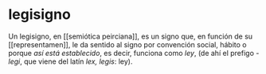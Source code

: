 # legisigno
Un legisigno, en [[semiótica peirciana]], es un signo que, en función de su [[representamen]], le da sentido al signo por convención social, hábito o porque *así está establecido*, es decir, funciona como *ley*, (de ahí el prefigo *-legi*, que viene del latín  *lex, legis*: ley).